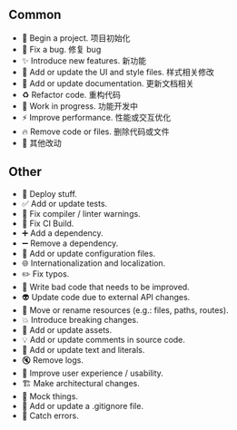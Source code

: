 ## Common

- :tada: Begin a project. 项目初始化
- :bug: Fix a bug. 修复 bug
- :sparkles: Introduce new features. 新功能
- :lipstick: Add or update the UI and style files. 样式相关修改
- :memo: Add or update documentation. 更新文档相关
- :recycle: Refactor code. 重构代码
- :construction: Work in progress. 功能开发中
- :zap: Improve performance. 性能或交互优化
- :fire: Remove code or files. 删除代码或文件
- :art: 其他改动

## Other

- :rocket: Deploy stuff.
- :white_check_mark: Add or update tests.
- :rotating_light: Fix compiler / linter warnings.
- :green_heart: Fix CI Build.
- :heavy_plus_sign: Add a dependency.
- :heavy_minus_sign: Remove a dependency.
- :wrench: Add or update configuration files.
- :globe_with_meridians: Internationalization and localization.
- :pencil2: Fix typos.
- :poop: Write bad code that needs to be improved.
- :alien: Update code due to external API changes.
- :truck: Move or rename resources (e.g.: files, paths, routes).
- :boom: Introduce breaking changes.
- :bento: Add or update assets.
- :bulb: Add or update comments in source code.
- :speech_balloon: Add or update text and literals.
- :mute: Remove logs.
- :children_crossing: Improve user experience / usability.
- :building_construction: Make architectural changes.
- :clown_face: Mock things.
- :see_no_evil: Add or update a .gitignore file.
- :goal_net: Catch errors.
